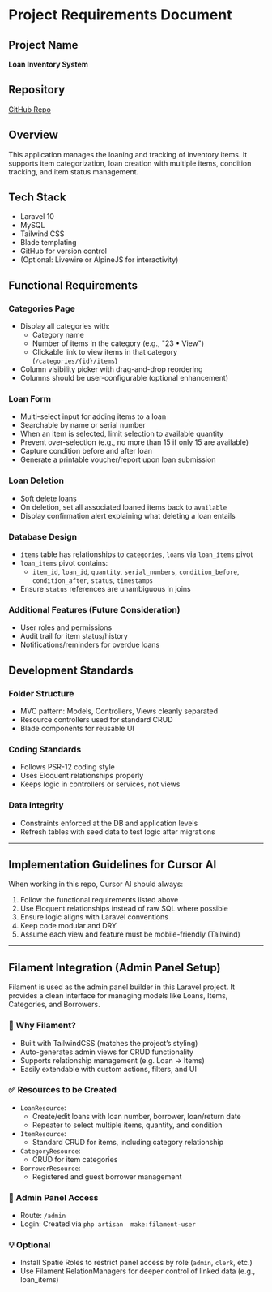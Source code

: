 # Project Requirements Document

## Project Name
**Loan Inventory System**

## Repository
[GitHub 
Repo](https://github.com/868-Anton/loan-inventory-system/tree/feature/category-items-view)

## Overview
This application manages the loaning and tracking 
of inventory items. It supports item 
categorization, loan creation with multiple 
items, condition tracking, and item status 
management.

## Tech Stack
- Laravel 10
- MySQL
- Tailwind CSS
- Blade templating
- GitHub for version control
- (Optional: Livewire or AlpineJS for 
interactivity)

## Functional Requirements

### Categories Page
- Display all categories with:
  - Category name
  - Number of items in the category (e.g., "23 • 
View")
  - Clickable link to view items in that category 
(`/categories/{id}/items`)
- Column visibility picker with drag-and-drop 
reordering
- Columns should be user-configurable (optional 
enhancement)

### Loan Form
- Multi-select input for adding items to a loan
- Searchable by name or serial number
- When an item is selected, limit selection to 
available quantity
- Prevent over-selection (e.g., no more than 15 
if only 15 are available)
- Capture condition before and after loan
- Generate a printable voucher/report upon loan 
submission

### Loan Deletion
- Soft delete loans
- On deletion, set all associated loaned items 
back to `available`
- Display confirmation alert explaining what 
deleting a loan entails

### Database Design
- `items` table has relationships to 
`categories`, `loans` via `loan_items` pivot
- `loan_items` pivot contains:
  - `item_id`, `loan_id`, `quantity`, 
`serial_numbers`, `condition_before`, 
`condition_after`, `status`, `timestamps`
- Ensure `status` references are unambiguous in 
joins

### Additional Features (Future Consideration)
- User roles and permissions
- Audit trail for item status/history
- Notifications/reminders for overdue loans

## Development Standards

### Folder Structure
- MVC pattern: Models, Controllers, Views cleanly 
separated
- Resource controllers used for standard CRUD
- Blade components for reusable UI

### Coding Standards
- Follows PSR-12 coding style
- Uses Eloquent relationships properly
- Keeps logic in controllers or services, not 
views

### Data Integrity
- Constraints enforced at the DB and application 
levels
- Refresh tables with seed data to test logic 
after migrations

---

## Implementation Guidelines for Cursor AI

When working in this repo, Cursor AI should 
always:
1. Follow the functional requirements listed 
above
2. Use Eloquent relationships instead of raw SQL 
where possible
3. Ensure logic aligns with Laravel conventions
4. Keep code modular and DRY
5. Assume each view and feature must be 
mobile-friendly (Tailwind)
---

## Filament Integration (Admin Panel Setup)

Filament is used as the admin panel builder in 
this Laravel project. It provides a clean 
interface for managing models like Loans, Items, 
Categories, and Borrowers.

### 📌 Why Filament?
- Built with TailwindCSS (matches the project’s 
styling)
- Auto-generates admin views for CRUD 
functionality
- Supports relationship management (e.g. Loan → 
Items)
- Easily extendable with custom actions, filters, 
and UI

### ✅ Resources to be Created
- `LoanResource`:
  - Create/edit loans with loan number, borrower, 
loan/return date
  - Repeater to select multiple items, quantity, 
and condition
- `ItemResource`:
  - Standard CRUD for items, including category 
relationship
- `CategoryResource`:
  - CRUD for item categories
- `BorrowerResource`:
  - Registered and guest borrower management

### 🚀 Admin Panel Access
- Route: `/admin`
- Login: Created via `php artisan 
make:filament-user`

### 💡 Optional
- Install Spatie Roles to restrict panel access 
by role (`admin`, `clerk`, etc.)
- Use Filament RelationManagers for deeper 
control of linked data (e.g., loan_items)

